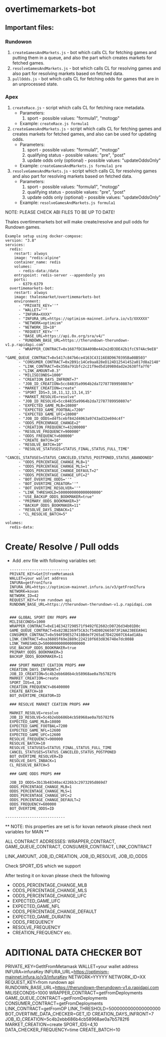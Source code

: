 # overtimemarkets-bot

## Important files:

### Rundowon

1. `createGamesAndMarkets.js` - bot which calls CL for fetching games and putting them in a queue, and also the part which creates markets for fetched games.
2. `resolveGamesAndMarkets.js` - bot which calls CL for resolving games and also part for resolving markets based on fetched data.
3. `pullOdds.js` - bot which calls CL for fetching odds for games that are in an unprocessed state.

### Apex

1. `createRace.js` - script which calls CL for fetching race metadata.
    - Parameters:
        1. sport - possible values: "formula1", "motogp"
    - Example: `createRace.js formula1`
2. `createGamesAndMarkets.js` - script which calls CL for fetching games and creates markets for fetched games, and also can be used for updating odds.
    - Parameters:
        1. sport - possible values: "formula1", "motogp"
        2. qualifying status - possible values: "pre", "post"
        3. update odds only (optional) - possible values: "updateOddsOnly"
    - Example: `createGamesAndMarkets.js formula1 pre`
3. `resolveGamesAndMarkets.js` - script which calls CL for resolving games and also part for resolving markets based on fetched data.
    - Parameters:
        1. sport - possible values: "formula1", "motogp"
        2. qualifying status - possible values: "pre", "post"
        3. update odds only (optional) - possible values: "updateOddsOnly"
    - Example: `resolveGamesAndMarkets.js formula1`

NOTE: PLEASE CHECK ABI FILES TO BE UP TO DATE!

Thales overtimemarkets bot will make create/resolve and pull odds for Rundown games.

```
Example setup using docker-compose:
version: "3.8"
services:
  redis:
    restart: always
    image: "redis:alpine"
    container_name: redis
    volumes:
      - redis-data:/data
    entrypoint: redis-server --appendonly yes
    ports:
      - 6379:6379
  overtimemarkets-bot:
    restart: always
    image: thalesmarket/overtimemarkets-bot
    environment:
      - "PRIVATE_KEY=''"
      - "WALLET=''"
      - "INFURA=XXXX"
      - "INFURA_URL=https://optimism-mainnet.infura.io/v3/XXXXXX"
      - "NETWORK=optimism"
      - "NETWORK_ID=10"
      - "REQUEST_KEY=''"
      - "BASE_URL=https://api.0x.org/sra/v4/"
      - "RUNDOWN_BASE_URL=https://therundown-therundown-v1.p.rapidapi.com"
      - "WRAPPER_CONTRACT=0x1687fDC8A409Be442e2dD3DE42b1fcC974Ac9eE8"
      - "GAME_QUEUE_CONTRACT=0x5417c847b6ce4163C43116E8D9670395Ba08B503"
      - "CONSUMER_CONTRACT=0x2B91c14Ce9aa828eD124D12541452a017d8a2148"
      - "LINK_CONTRACT=0x350a791bfc2c21f9ed5d10980dad2e2638ffa7f6"
      - "LINK_AMOUNT=0.3"
      - "MILISECONDS=1000"
      - "CREATION_DAYS_INFRONT=7"
      - "JOB_ID_CREATION=5cc84835a9964b2da72787789950807e"
      - "MARKET_CREATION=create"
      - "SPORT_IDS=3,10,11,12,13,14,15"
      - "MARKET_RESOLVE=resolve"
      - "JOB_ID_RESOLVE=5cc84835a9964b2da72787789950807e"
      - "EXPECTED_GAME_MLB=10800"
      - "EXPECTED_GAME_FOOTBAL=7200"
      - "EXPECTED_GAME_UFC=18000"
      - "JOB_ID_ODDS=d4f5cebf842d4063a9743ad32e694c4f"
      - "ODDS_PERCENRAGE_CHANGE=2"
      - "CREATION_FREQUENCY=43200000"
      - "RESOLVE_FREQUENCY=900000"
      - "ODDS_FREQUENCY=600000"
      - "CREATE_BATCH=10"
      - "RESOLVE_BATCH=10"
      - "RESOLVE_STATUSES=STATUS_FINAL,STATUS_FULL_TIME"
      - "CANCEL_STATUSES=STATUS_CANCELED,STATUS_POSTPONED,STATUS_ABANDONED"
      - "ODDS_PERCENTAGE_CHANGE_MLB=1"
      - "ODDS_PERCENTAGE_CHANGE_MLS=1"
      - "ODDS_PERCENTAGE_CHANGE_DEFAULT=2"
      - "ODDS_PERCENTAGE_CHANGE_UFC=2"
      - "BOT_OVERTIME_ODDS=''"
      - "BOT_OVERTIME_CREATOR=''"
      - "BOT_OVERTIME_RESOLVER=''"
      - "LINK_THRESHOLD=5000000000000000000"
      - "USE_BACKUP_ODDS_BOOKMAKER=true"
      - "PRIMARY_ODDS_BOOKMAKER=3"
      - "BACKUP_ODDS_BOOKMAKER=11"
      - "RESOLVE_DAYS_INBACK=1"
      - "CL_RESOLVE_BATCH=5"

volumes:
  redis-data:

```

# Create/ Resolve / Pull odds

-   Add .env file with following variables set:

```
  ---------------------------
  PRIVATE_KEY=GetItFromMetamask
  WALLET=your wallet address
  INFURA=getFronIfura
  INFURA_URL=https://optimism-mainnet.infura.io/v3/getFronIfura
  NETWORK=kovan
  NETWORK_ID=42
  REQUEST_KEY=from rundown api
  RUNDOWN_BASE_URL=https://therundown-therundown-v1.p.rapidapi.com


  ### GLOBAL SPORT ENV PROPS ###
  MILISECONDS=1000
  WRAPPER_CONTRACT=0xE14E3427290571f9492fE2602cD0726d34b01D0c
  GAME_QUEUE_CONTRACT=0x823B2369f5CA3cf54D802665073F2AA238EEA941
  CONSUMER_CONTRACT=0x594FD9E527418Bde7F265aE7D422607C64ad1A8a
  LINK_CONTRACT=0xa36085f69e2889c224210f603d836748e7dc0088
  LINK_THRESHOLD=5000000000000000000
  USE_BACKUP_ODDS_BOOKMAKER=true
  PRIMARY_ODDS_BOOKMAKER=3
  BACKUP_ODDS_BOOKMAKER=11

  ### SPORT MARKET CEATION PROPS ###
  CREATION_DAYS_INFRONT=7
  JOB_ID_CREATION=5c4b2ebb686b4cb58968ae0a7b5782f6
  MARKET_CREATION=create
  SPORT_IDS=4,10
  CREATION_FREQUENCY=86400000
  CREATE_BATCH=10
  BOT_OVERTIME_CREATOR=ID

  ### RESOLVE MARKET CEATION PROPS ###

  MARKET_RESOLVE=resolve
  JOB_ID_RESOLVE=5c4b2ebb686b4cb58968ae0a7b5782f6
  EXPECTED_GAME_MLB=10800
  EXPECTED_GAME_FOOTBAL=7200
  EXPECTED_GAME_NFL=12600
  EXPECTED_GAME_UFC=12600
  RESOLVE_FREQUENCY=900000
  RESOLVE_BATCH=10
  RESOLVE_STATUSES=STATUS_FINAL,STATUS_FULL_TIME
  CANCEL_STATUSES=STATUS_CANCELED,STATUS_POSTPONED
  BOT_OVERTIME_RESOLVER=ID
  RESOLVE_DAYS_INBACK=1
  CL_RESOLVE_BATCH=5

  ### GAME ODDS PROPS ###

  JOB_ID_ODDS=3b13b48340ac4226b3c2973295d869d7
  ODDS_PERCENTAGE_CHANGE_MLB=1
  ODDS_PERCENTAGE_CHANGE_MLS=1
  ODDS_PERCENTAGE_CHANGE_UFC=2
  ODDS_PERCENTAGE_CHANGE_DEFAULT=2
  ODDS_FREQUENCY=600000
  BOT_OVERTIME_ODDS=ID

---------------------------
```

** NOTE: this properties are set is for kovan network please check next variables for MAIN **

ALL CONTRACT ADDRESSES: WRAPPER_CONTRACT, GAME_QUEUE_CONTRACT, CONSUMER_CONTRACT, LINK_CONTRACT

LINK_AMOUNT, JOB_ID_CREATION, JOB_ID_RESOLVE, JOB_ID_ODDS

Check SPORT_IDS which we support

After testing it on kovan please check the following

-   ODDS_PERCENTAGE_CHANGE_MLB
-   ODDS_PERCENTAGE_CHANGE_MLS
-   ODDS_PERCENTAGE_CHANGE_UFC
-   EXPECTED_GAME_UFC
-   EXPECTED_GAME_NFL
-   ODDS_PERCENTAGE_CHANGE_DEFAULT
-   EXPECTED_GAME_DURATIN
-   ODDS_FREQUENCY
-   RESOLVE_FREQUENCY
-   CREATION_FREQUENCY
    etc.

# ADITIONAL DATA CHECKER BOT

PRIVATE_KEY=GetItFromMetamask
WALLET=your wallet address
INFURA=infuraKey
INFURA_URL=https://optimism-mainnet.infura.io/v3/infuraKey
NETWORK=YYYYY
NETWORK_ID=XX
REQUEST_KEY=from rundown api
RUNDOWN_BASE_URL=https://therundown-therundown-v1.p.rapidapi.com
MILISECONDS=1000
WRAPPER_CONTRACT=getFromDeployments
GAME_QUEUE_CONTRACT=getFromDeployments
CONSUMER_CONTRACT=getFromDeployments
LINK_CONTRACT=getFromOP
LINK_THRESHOLD=5000000000000000000
BOT_OVERTIME_DATA_CHECKER=GET_ID
CREATION_DAYS_INFRONT=7
JOB_ID_CREATION=5c4b2ebb686b4cb58968ae0a7b5782f6
MARKET_CREATION=create
SPORT_IDS=4,10
DATA_CHECKER_FREQUENCY=time
CREATE_BATCH=10
